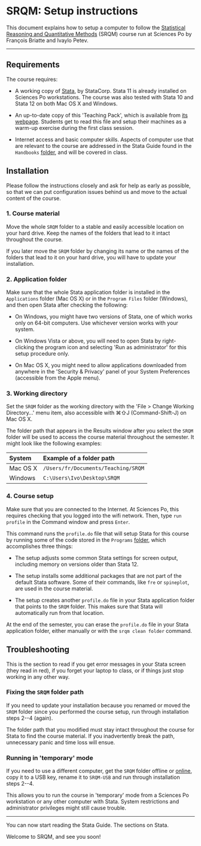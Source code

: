 # SRQM: Setup instructions

This document explains how to setup a computer to follow the [Statistical Reasoning and Quantitative Methods](http://f.briatte.org/teaching/quanti/) (SRQM) course run at Sciences Po by François Briatte and Ivaylo Petev.

* * *

## Requirements

The course requires:

- A working copy of [Stata](http://www.stata.com/), by StataCorp. Stata 11 is already installed on Sciences Po workstations. The course was also tested with Stata 10 and Stata 12 on both Mac OS X and Windows.

- An up-to-date copy of this 'Teaching Pack', which is available from [its webpage](http://f.briatte.org/srqm/). Students get to read this file and setup their machines as a warm-up exercise during the first class session.

- Internet access and basic computer skills. Aspects of computer use that are relevant to the course are addressed in the Stata Guide found in the `Handbooks` [folder](https://github.com/briatte/srqm/tree/master/Handbooks), and will be covered in class.

## Installation

Please follow the instructions closely and ask for help as early as possible, so that we can put configuration issues behind us and move to the actual content of the course.

### 1. Course material

Move the whole `SRQM` folder to a stable and easily accessible location on your hard drive. Keep the names of the folders that lead to it intact throughout the course.

If you later move the `SRQM` folder by changing its name or the names of the folders that lead to it on your hard drive, you will have to update your installation.

### 2. Application folder

Make sure that the whole Stata application folder is installed in the `Applications` folder (Mac OS X) or in the `Program Files` folder (Windows), and then open Stata after checking the following:

- On Windows, you might have two versions of Stata, one of which works only on 64-bit computers. Use whichever version works with your system.

- On Windows Vista or above, you will need to open Stata by right-clicking the program icon and selecting 'Run as administrator' for this setup procedure only.

- On Mac OS X, you might need to allow applications downloaded from anywhere in the 'Security & Privacy' panel of your System Preferences (accessible from the Apple menu).

### 3. Working directory

Set the `SRQM` folder as the working directory with the 'File > Change Working Directory…' menu item, also accessible with &#8984;&#8679;J (Command-Shift-J) on Mac OS X.

The folder path that appears in the Results window after you select the `SRQM` folder will be used to access the course material throughout the semester. It might look like the following examples:

| System    | Example of a folder path            |
|:----------|:------------------------------------|
| Mac OS X  | `/Users/fr/Documents/Teaching/SRQM` |
| Windows   | `C:\Users\Ivo\Desktop\SRQM`         |

### 4. Course setup

Make sure that you are connected to the Internet. At Sciences Po, this requires checking that you logged into the wifi network. Then, type `run profile` in the Command window and press `Enter`. 

This command runs the `profile.do` file that will setup Stata for this course by running some of the code stored in the `Programs` [folder](https://github.com/briatte/srqm/tree/master/Programs), which accomplishes three things:

- The setup adjusts some common Stata settings for screen output, including memory on versions older than Stata 12.

- The setup installs some additional packages that are not part of the default Stata software. Some of their commands, like `fre` or `spineplot`, are used in the course material.
	
- The setup creates another `profile.do` file in your Stata application folder that points to the `SRQM` folder. This makes sure that Stata will automatically run from that location.

At the end of the semester, you can erase the `profile.do` file in your Stata application folder, either manually or with the `srqm clean folder` command.

## Troubleshooting

This is the section to read if you get error messages in your Stata screen (they read in red), if you forget your laptop to class, or if things just stop working in any other way.

### Fixing the `SRQM` folder path

If you need to update your installation because you renamed or moved the `SRQM` folder since you performed the course setup, run through installation steps 2--4 (again).

The folder path that you modified must stay intact throughout the course for Stata to find the course material. If you inadvertently break the path, unnecessary panic and time loss will ensue.

### Running in 'temporary' mode

If you need to use a different computer, get the `SRQM` folder offline or [online](http://f.briatte.org/srqm/), copy it to a USB key, rename it to `SRQM-USB` and run through installation steps 2--4.

This allows you to run the course in 'temporary' mode from a Sciences Po workstation or any other computer with Stata. System restrictions and administrator privileges might still cause trouble.

* * *

You can now start reading the Stata Guide. The sections on Stata.

Welcome to SRQM, and see you soon!
